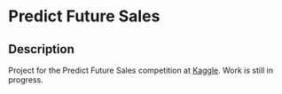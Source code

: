 # Predict Future Sales

## Description
Project for the Predict Future Sales competition at [Kaggle](https://www.kaggle.com/c/competitive-data-science-predict-future-sales). Work is still in progress.
